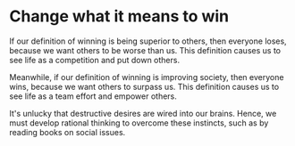# Change what it means to win 

If our definition of winning is being superior to others, then everyone loses, because we want others to be worse than us. This definition causes us to see life as a competition and put down others. 
 
Meanwhile, if our definition of winning is improving society, then everyone wins, because we want others to surpass us. This definition causes us to see life as a team effort and empower others.

It's unlucky that destructive desires are wired into our brains. Hence, we must develop rational thinking to overcome these instincts, such as by reading books on social issues.
